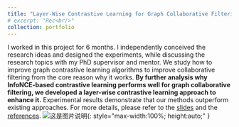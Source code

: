 ```yaml
---
title: "Layer-Wise Contrastive Learning for Graph Collaborative Filtering"
# excerpt: "Rec<br/>"
collection: portfolio
---
```


I worked in this project for 6 months. I independently conceived the research ideas and designed the experiments, while discussing the research topics with my PhD supervisor and mentor. We study how to improve graph contrastive learning algorithms to improve collaborative filtering from the core reason why it works. <b>By further analysis why InfoNCE-based contrastive learning performs well for graph collaborative filtering, we developed a layer-wise contrastive learning approach to enhance it.</b>  Experimental results demonstrate that our methods outperform existing approaches. For more details, please refer to the [slides](https://zeshentian.github.io/files/LaWGCL/LaWGCL.pdf) and the [references](/files/LaWGCL/References.html).
![这是图片说明](https://zeshentian.github.io/files/LaWGCL/figure1.png){: style="max-width:100%; height:auto;" }
